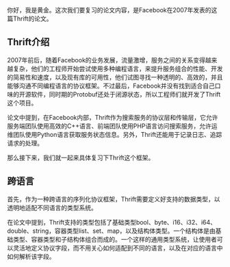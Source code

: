 你好，我是黄金。这次我们要复习的论文内容，是Facebook在2007年发表的这篇Thrift的论文。

## Thrift介绍

2007年前后，随着Facebook的业务发展，流量激增，服务之间的关系变得越来越复杂，他们的工程师开始尝试使用多种编程语言，来提升服务组合的性能、开发的简易性和速度，以及现有库的可用性，他们试图寻找一种透明的、高效的，并且能够沟通不同编程语言的协议框架。不过最后，Facebook并没有找到适合自己口味的开源软件，同时期的Protobuf还处于闭源状态，所以工程师们就开发了Thrift这个项目。

论文中提到，在Facebook内部，Thrift作为搜索服务的协议层和传输层，它允许服务端团队使用高效的C++语言、前端团队使用PHP语言访问搜索服务，允许运维团队使用Python语言获取服务状态信息。另外，Thrift还能用于记录日志、追踪请求的处理。

那么接下来，我们就一起来具体复习下Thrift这个框架。

## 跨语言

首先，作为一种跨语言的序列化协议框架，Thrift需要定义好支持的数据类型，以透明地适配不同语言的类型系统。

在论文中提到，Thrift支持的类型包括了基础类型bool、byte、i16、i32、i64、double、string，容器类型list、set、map，以及结构体类型。一个结构体是由基础类型、容器类型和子结构体组合而成的。一个这样的通用类型系统，让使用者可以灵活地定义协议字段，而不用关心如何适配到不同的语言，以及在对应的语言中如何解析该字段。